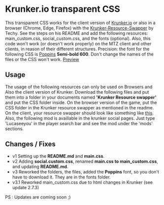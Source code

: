 # Krunker.io transparent CSS
This transparent CSS works for the client version of [Krunker.io](https://krunker.io/) or also in a browser (Chrome, Edge, Firefox) with the [Krunker-Resource-Swapper](https://github.com/Tehchy/Krunker-Resource-Swapper) by Techy. See the steps on his README and add the following resources: main_custom.css, social_custom.css, and the fonts (optional). Also, this code won't work (or doesn't work properly) on the MTZ client and other clients, in reason of their different structures. Precision: the font for the following CSS is [Poppins](https://fonts.google.com/specimen/Poppins?query=poppins) **Semi-bold 600**. Don't change the names of the files or the CSS won't work. [Preview](https://previews.dropbox.com/p/thumb/AA5D0Cm8KtrOqL0usqKB-po05IyQj0b0T_Mecvtp5ToSXxW8We91-WCBUqghsefxrgZyEiY2Aq-5GIQRLpzKSgiGQ2YQhLEeud2Bh8HTtXBVb4CmsON2YF4n_Ebr1mP3gaKFYbHycIGcHZOd7A2kUAkulhqjxQJlPwQLXEHGOIBAWfUMgehsdj9XVcuVoFHhnXTdkYc4OHPLyv8wPs4hM6qUTBuijYnVjWvty79tGZr-6orp5Aj9anFr0J_7yac0pM2dPQ6ZrGAaPOZDF4vNPoctBmRgLmbGbjO2Q-XCMYbfTnXW2OmXYT3I52gG5JsEwgtH6EfwzX5An2v-Ptwk8Aq4Kdd650PTKB7-yjryrP2AsEI5ENxtJUepzHhfxw0FvUo/p.png?fv_content=true&size_mode=5)

## Usage 
The usage of the following resources can only be used on Browsers and Also the client version of Krunker. Download the following files and put them into a folder in your documents named **'Krunker Resource swapper'** and put the CSS folder inside. On the browser version of the game, put the CSS folder in the Krunker resource swapper as mentioned in the readme. On the client, your resource swapper should look like something like [this](https://www.dropbox.com/s/k7nwz5k8xzblsiu/This.png?dl=0). Also, the following mod is availlable in the krunker social pages. Just type 'Lucaseeyou' in the player search bar and see the mod under the 'mods' sections. 

## Changes / Fixes
* v1 Setting up the **README.md** and **main.css**.
* v2 Adding **social.custom.css**, renamed **main.css to main_custom.css**, and updating **README.md**.
* v3 Reworked the folders, the files, added the **Poppins** font, so you don't have to download it. They are in the fonts folder.
* v3.1 Reworked main_custom.css due to html changes in Krunker (see update 2.7.3)

PS : Updates are coming soon ;)
